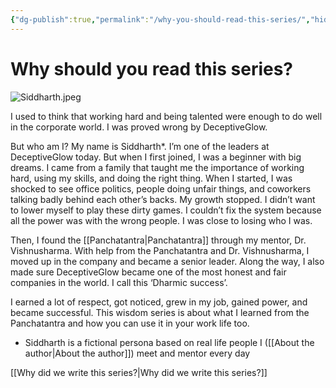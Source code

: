 ```yaml
---
{"dg-publish":true,"permalink":"/why-you-should-read-this-series/","hide":true}
---
```



# Why should you read this series?
![Siddharth.jpeg](/img/user/images/Siddharth.jpeg)

I used to think that working hard and being talented were enough to do well in the corporate world. I was proved wrong by DeceptiveGlow.

But who am I? My name is Siddharth*. I’m one of the leaders at DeceptiveGlow today. But when I first joined, I was a beginner with big dreams. I came from a family that taught me the importance of working hard, using my skills, and doing the right thing. When I started, I was shocked to see office politics, people doing unfair things, and coworkers talking badly behind each other’s backs. My growth stopped. I didn’t want to lower myself to play these dirty games. I couldn’t fix the system because all the power was with the wrong people. I was close to losing who I was.

Then, I found the [[Panchatantra\|Panchatantra]] through my mentor, Dr. Vishnusharma. With help from the Panchatantra and Dr. Vishnusharma, I moved up in the company and became a senior leader. Along the way, I also made sure DeceptiveGlow became one of the most honest and fair companies in the world. I call this ‘Dharmic success’.

I earned a lot of respect, got noticed, grew in my job, gained power, and became successful. This wisdom series is about what I learned from the Panchatantra and how you can use it in your work life too.

* Siddharth is a fictional persona based on real life people I ([[About the author\|About the author]]) meet and mentor every day

[[Why did we write this series?\|Why did we write this series?]]
